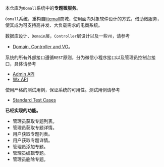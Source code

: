 本仓库为`Oomall`系统中的**专题微服务**。

`Oomall`系统，重构自[litemall](https://github.com/linlinjava/litemall)商城，使用面向对象软件设计的方式，借助微服务，使其成为可支持高并发、大负载需求的电商系统。

数据库设计、`Domain`层，`Controller`层设计以及一些`VO`，请参考

- [Domain, Controller and VO](https://github.com/hiijar/oomall)。

系统的所有外部接口遵循`REST`原则，分为微信小程序接口以及管理员控制台接口，具体请参考

- [Admin API](http://47.98.252.133:6185/)
- [Wx API](http://47.98.252.133:6195/)

使用严格的测试用例，保证系统的可用性。测试用例请参考

- [Standard Test Cases](https://github.com/Tllokn/OOMall-Test-Standard)



**已经实现的功能。**

- 管理员获取专题列表。
- 管理员获取专题详情。
- 用户获取专题列表。
- 用户获取专题详情。
- 管理员添加专题。
- 管理员编辑专题。 
- 管理员删除专题。